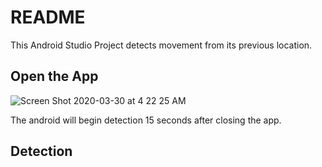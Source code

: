 # README

This Android Studio Project detects movement from its previous location. 


## Open the App

![Screen Shot 2020-03-30 at 4 22 25 AM](https://user-images.githubusercontent.com/46305741/77908110-b8f82e00-723f-11ea-9b7b-2568f0bf1e7c.png )

The android will begin detection 15 seconds after closing the app.

## Detection




